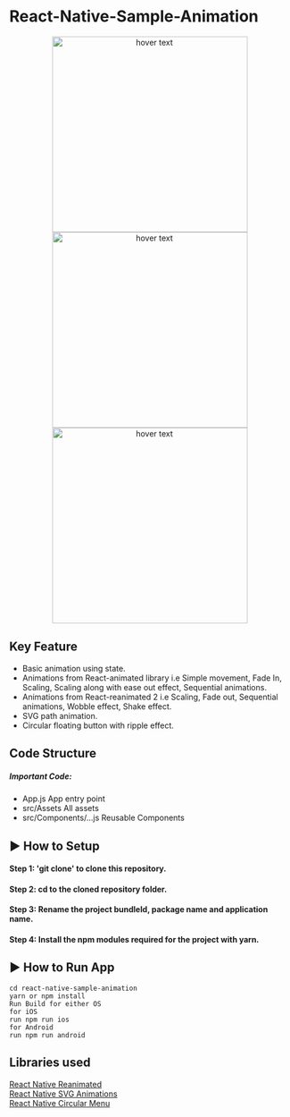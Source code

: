 # React-Native-Sample-Animation
<p align="center">
  <img src="https://user-images.githubusercontent.com/88474289/137124870-03310ccd-aca0-43b7-a763-3baab3b5c62a.gif" width="350" title="hover text">
    <img src="https://user-images.githubusercontent.com/88474289/137124888-de0c4eea-1b56-4b0d-b7e5-30cccd2751a4.gif" width="350" title="hover text">
  <img src="https://user-images.githubusercontent.com/88474289/137124902-ac852ecd-a061-4893-a20b-47f5355d3e42.gif" width="350" title="hover text">

</p>


## Key Feature
 * Basic animation using state.
 * Animations from React-animated library i.e Simple movement, Fade In, Scaling, Scaling along with ease out effect, Sequential animations.
 * Animations from React-reanimated 2 i.e Scaling, Fade out, Sequential animations, Wobble effect, Shake effect.
 * SVG path animation.
 * Circular floating button with ripple effect.

## Code Structure
##### Important Code:
* App.js App entry point 
* src/Assets All assets
* src/Components/...js Reusable Components

## ▶ How to Setup

#### Step 1: 'git clone' to clone this repository.

#### Step 2: cd to the cloned repository folder.

#### Step 3: Rename the project bundleId, package name and application name.

#### Step 4: Install the npm modules required for the project with yarn.

## ▶ How to Run App

```
cd react-native-sample-animation
yarn or npm install
Run Build for either OS
for iOS
run npm run ios
for Android
run npm run android

```
## Libraries used
 [React Native Reanimated](https://github.com/software-mansion/react-native-reanimated) </br>
 [React Native SVG Animations](https://github.com/73R3WY/react-native-svg-animations) </br>
 [React Native Circular Menu](https://github.com/geremih/react-native-circular-action-menu) </br>
